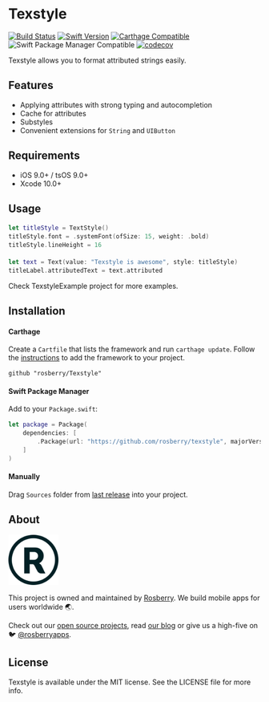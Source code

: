 # Texstyle

[![Build Status](https://travis-ci.org/rosberry/texstyle.svg?branch=master)](https://travis-ci.org/rosberry/texstyle)
[![Swift Version](https://img.shields.io/badge/swift-5.0-orange.svg)](https://swift.org/)
[![Carthage Compatible](https://img.shields.io/badge/Carthage-compatible-green.svg)](https://github.com/Carthage/Carthage)
![Swift Package Manager Compatible](https://img.shields.io/badge/spm-compatible-green.svg)
[![codecov](https://codecov.io/gh/rosberry/texstyle/branch/master/graph/badge.svg)](https://codecov.io/gh/rosberry/texstyle)

Texstyle allows you to format attributed strings easily.

## Features

- Applying attributes with strong typing and autocompletion
- Cache for attributes
- Substyles
- Convenient extensions for `String` and `UIButton`

## Requirements

- iOS 9.0+ / tsOS 9.0+
- Xcode 10.0+

## Usage

```swift
let titleStyle = TextStyle()
titleStyle.font = .systemFont(ofSize: 15, weight: .bold)
titleStyle.lineHeight = 16

let text = Text(value: "Texstyle is awesome", style: titleStyle)
titleLabel.attributedText = text.attributed
```

Check TexstyleExample project for more examples.

## Installation

#### Carthage
Create a `Cartfile` that lists the framework and run `carthage update`. Follow the [instructions](https://github.com/Carthage/Carthage#adding-frameworks-to-an-application) to add the framework to your project.

```
github "rosberry/Texstyle"
```

#### Swift Package Manager
Add to your `Package.swift`:

```swift
let package = Package(
    dependencies: [
        .Package(url: "https://github.com/rosberry/texstyle", majorVersion: 1)
    ]
)
```

#### Manually

Drag `Sources` folder from [last release](https://github.com/rosberry/Texstyle/releases) into your project.

## About

<img src="https://github.com/rosberry/Foundation/blob/master/Assets/full_logo.png?raw=true" height="100" />

This project is owned and maintained by [Rosberry](http://rosberry.com). We build mobile apps for users worldwide 🌏.

Check out our [open source projects](https://github.com/rosberry), read [our blog](https://medium.com/@Rosberry) or give us a high-five on 🐦 [@rosberryapps](http://twitter.com/RosberryApps).

## License

Texstyle is available under the MIT license. See the LICENSE file for more info.
